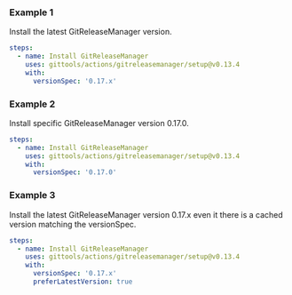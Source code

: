 ### Example 1

Install the latest GitReleaseManager version.

```yaml
steps:
  - name: Install GitReleaseManager
    uses: gittools/actions/gitreleasemanager/setup@v0.13.4
    with:
      versionSpec: '0.17.x'
```

### Example 2

Install specific GitReleaseManager version 0.17.0.

```yaml
steps:
  - name: Install GitReleaseManager
    uses: gittools/actions/gitreleasemanager/setup@v0.13.4
    with:
      versionSpec: '0.17.0'
```

### Example 3

Install the latest GitReleaseManager version 0.17.x even it there is a cached version matching the versionSpec.

```yaml
steps:
  - name: Install GitReleaseManager
    uses: gittools/actions/gitreleasemanager/setup@v0.13.4
    with:
      versionSpec: '0.17.x'
      preferLatestVersion: true
```
